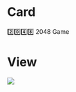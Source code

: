 # Card
 2️⃣0️⃣4️⃣8️⃣ 2048 Game
# View
![](https://images.velog.io/images/nsunny0908/post/9e2e2b26-70cd-47ae-8c22-167cdf5180c0/GIF%202021-01-10%20%EC%98%A4%EC%A0%84%205-20-22.gif)